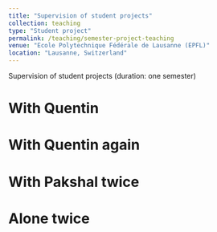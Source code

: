 ```yaml
---
title: "Supervision of student projects"
collection: teaching
type: "Student project"
permalink: /teaching/semester-project-teaching
venue: "Ecole Polytechnique Fédérale de Lausanne (EPFL)"
location: "Lausanne, Switzerland"
---
```


Supervision of student projects (duration: one semester)

With Quentin
======

With Quentin again
======

With Pakshal twice
======

Alone twice
======
